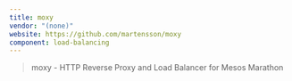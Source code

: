 ```yaml
---
title: moxy
vendor: "(none)"
website: https://github.com/martensson/moxy
component: load-balancing
---
```

> moxy - HTTP Reverse Proxy and Load Balancer for Mesos Marathon

